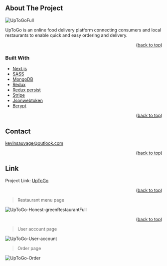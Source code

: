 <div id="top"></div>

## About The Project

![UpToGoFull](https://user-images.githubusercontent.com/64160579/163608390-aaa426d6-e77c-4d07-b580-87a0bd9d496b.png)

UpToGo is an online food delivery platform connecting consumers and local restaurants to enable quick and easy ordering and delivery.

<p align="right">(<a href="#top">back to top</a>)</p>

### Built With

* [Next.js](https://nextjs.org/)
* [SASS](https://sass-lang.com/)
* [MongoDB](https://www.mongodb.com/)
* [Redux](https://redux.js.org/)
* [Redux persist](https://github.com/rt2zz/redux-persist)
* [Stripe](https://stripe.com/)
* [Jsonwebtoken](https://github.com/auth0/node-jsonwebtoken#readme)
* [Bcrypt](https://github.com/kelektiv/node.bcrypt.js#readme)

<p align="right">(<a href="#top">back to top</a>)</p>

<!-- CONTACT -->
## Contact

kevinsauvage@outlook.com

<p align="right">(<a href="#top">back to top</a>)</p>

## Link

Project Link: [UpToGo](https://uptogo.vercel.app/)

<p align="right">(<a href="#top">back to top</a>)</p>

> Restaurant menu page

![UpToGo-Honest-greenRestaurantFull](https://user-images.githubusercontent.com/64160579/163609105-704844e2-10e9-4fa5-a886-c44f25038ac7.png)

<p align="right">(<a href="#top">back to top</a>)</p>

> User account page

![UpToGo-User-account](https://user-images.githubusercontent.com/64160579/163609245-82f1ab08-1814-4dd4-a2cc-d87dc3d73762.png)

> Order page

![UpToGo-Order](https://user-images.githubusercontent.com/64160579/163609671-4d2494b7-27a8-4487-97a0-bb80755a0724.png)







